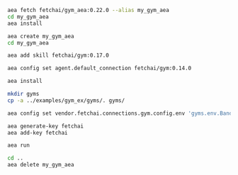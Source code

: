 ``` bash
aea fetch fetchai/gym_aea:0.22.0 --alias my_gym_aea
cd my_gym_aea
aea install
```
``` bash
aea create my_gym_aea
cd my_gym_aea
```
``` bash
aea add skill fetchai/gym:0.17.0
```
``` bash
aea config set agent.default_connection fetchai/gym:0.14.0
```
``` bash
aea install
```
``` bash
mkdir gyms
cp -a ../examples/gym_ex/gyms/. gyms/
```
``` bash
aea config set vendor.fetchai.connections.gym.config.env 'gyms.env.BanditNArmedRandom'
```
``` bash
aea generate-key fetchai
aea add-key fetchai
```
``` bash
aea run
```
``` bash
cd ..
aea delete my_gym_aea
```
